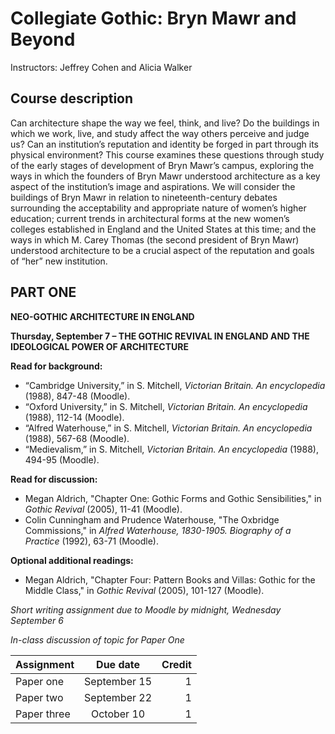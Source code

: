 # Collegiate Gothic: Bryn Mawr and Beyond

Instructors: Jeffrey Cohen and Alicia Walker

## Course description

Can architecture shape the way we feel, think, and live? Do the buildings in which we work, live, and study affect the way others perceive and judge us? Can an institution’s reputation and identity be forged in part through its physical environment? This course examines these questions through study of the early stages of development of Bryn Mawr’s campus, exploring the ways in which the founders of Bryn Mawr understood architecture as a key aspect of the institution’s image and aspirations. We will consider the buildings of Bryn Mawr in relation to nineteenth-century debates surrounding the acceptability and appropriate nature of women’s higher education; current trends in architectural forms at the new women’s colleges established in England and the United States at this time; and the ways in which M. Carey Thomas (the second president of Bryn Mawr) understood architecture to be a crucial aspect of the reputation and goals of “her” new institution.

## PART ONE

**NEO-GOTHIC ARCHITECTURE IN ENGLAND**

**Thursday, September 7 – THE GOTHIC REVIVAL IN ENGLAND AND THE IDEOLOGICAL POWER OF ARCHITECTURE**

**Read for background:**

- “Cambridge University,” in S. Mitchell, *Victorian Britain. An encyclopedia* (1988), 847-48 (Moodle).
- “Oxford University,” in S. Mitchell, *Victorian Britain. An encyclopedia* (1988), 112-14 (Moodle).
- “Alfred Waterhouse,” in S. Mitchell, *Victorian Britain. An encyclopedia* (1988), 567-68 (Moodle).
- “Medievalism,” in S. Mitchell, *Victorian Britain. An encyclopedia* (1988), 494-95 (Moodle).

**Read for discussion:**

-	Megan Aldrich, "Chapter One: Gothic Forms and Gothic Sensibilities," in *Gothic Revival* (2005), 11-41 (Moodle).
-	Colin Cunningham and Prudence Waterhouse, "The Oxbridge Commissions," in *Alfred Waterhouse, 1830-1905. Biography of a Practice* (1992), 63-71 (Moodle). 

**Optional additional readings:**

-	Megan Aldrich, "Chapter Four: Pattern Books and Villas: Gothic for the Middle Class," in *Gothic Revival* (2005), 101-127 (Moodle).

*Short writing assignment due to Moodle by midnight, Wednesday September 6*

*In-class discussion of topic for Paper One*


| Assignment  | Due date    | Credit |
| ----------- | :----------:| ------:|
| Paper one   | September 15|       1|
| Paper two   | September 22|      1 |
|Paper three  | October 10  |      1 |
